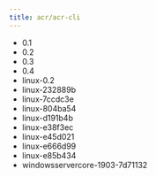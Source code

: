 ```yaml
---
title: acr/acr-cli
---
```

- 0.1
- 0.2
- 0.3
- 0.4
- linux-0.2
- linux-232889b
- linux-7ccdc3e
- linux-804ba54
- linux-d191b4b
- linux-e38f3ec
- linux-e45d021
- linux-e666d99
- linux-e85b434
- windowsservercore-1903-7d71132
